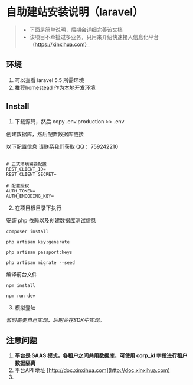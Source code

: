 # 自助建站安装说明（laravel）


> * 下面是简单说明，后期会详细完善该文档
> * 该项目不牵扯过多业务，只用来介绍快速接入信息化平台（https://xinxihua.com）


## 环境
1. 可以查看 laravel 5.5 所需环境
2. 推荐homestead 作为本地开发环境


## Install

1. 下载源码，然后 copy .env.production >> .env

创建数据库，然后配置数据库链接

以下配置信息 请联系我们获取 QQ： 759242210
```

# 正式环境需要配置
REST_CLIENT_ID=
REST_CLIENT_SECRET=

# 配置授权
AUTH_TOKEN=
AUTH_ENCODING_KEY=
```

2. 在项目根目录下执行


安装 php 依赖以及创建数据库测试信息
```
composer install

php artisan key:generate

php artisan passport:keys

php artisan migrate --seed
```

编译前台文件

```
npm install

npm run dev
```

3. 模拟登陆

*暂时需要自己实现，后期会在SDK中实现。*




## 注意问题

1. **平台是 SAAS 模式，各租户之间共用数据库，可使用 corp_id 字段进行租户数据隔离**
2. 平台API 地址  [http://doc.xinxihua.com](http://doc.xinxihua.com)
3. 







